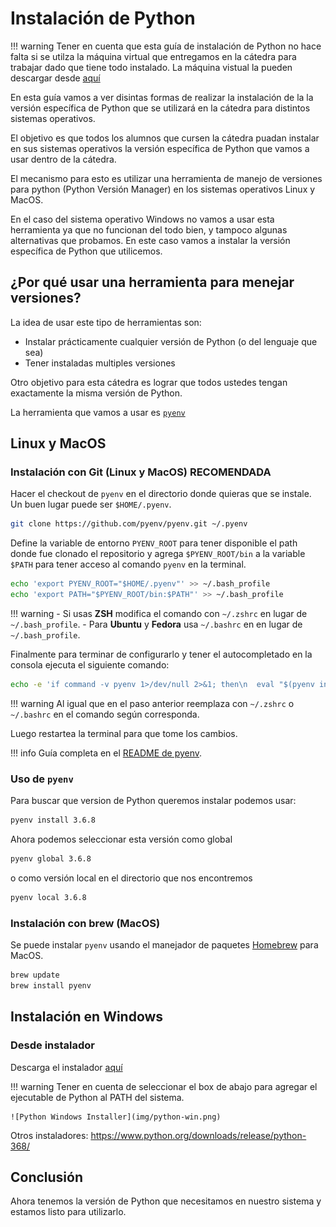 Instalación de Python
=====================

!!! warning
    Tener en cuenta que esta guía de instalación de Python no hace falta si se
    utilza la máquina virtual que entregamos en la cátedra para trabajar dado
    que tiene todo instalado.
    La máquina vistual la pueden descargar desde [aquí](https://catedras.info.unlp.edu.ar/mod/url/view.php?id=24366)

En esta guía vamos a ver disintas formas de realizar la instalación de la
la versión específica de Python que se utilizará en la cátedra para distintos
sistemas operativos.

El objetivo es que todos los alumnos que cursen la cátedra puadan instalar
en sus sistemas operativos la versión específica de Python que vamos a usar
dentro de la cátedra.

El mecanismo para esto es utilizar una herramienta de manejo de versiones para
python (Python Versión Manager) en los sistemas operativos Linux y MacOS.

En el caso del sistema operativo Windows no vamos a usar esta herramienta ya
que no funcionan del todo bien, y tampoco algunas alternativas que probamos. En
este caso vamos a instalar la versión específica de Python que utilicemos.


## ¿Por qué usar una herramienta para menejar versiones?

La idea de usar este tipo de herramientas son:

- Instalar prácticamente cualquier versión de Python (o del lenguaje que sea)
- Tener instaladas multiples versiones

Otro objetivo para esta cátedra es lograr que todos ustedes tengan exactamente
la misma versión de Python.

La herramienta que vamos a usar es [`pyenv`](git@github.com:pyenv/pyenv.git)

## Linux y MacOS

### Instalación con Git (Linux y MacOS) RECOMENDADA

Hacer el checkout de `pyenv` en el directorio donde quieras que se instale.
Un buen lugar puede ser `$HOME/.pyenv`.

```bash
git clone https://github.com/pyenv/pyenv.git ~/.pyenv
```

Define la variable de entorno `PYENV_ROOT` para tener disponible el path donde
fue clonado el repositorio y agrega `$PYENV_ROOT/bin` a la variable `$PATH` para
tener acceso al comando `pyenv` en la terminal.

```bash
echo 'export PYENV_ROOT="$HOME/.pyenv"' >> ~/.bash_profile
echo 'export PATH="$PYENV_ROOT/bin:$PATH"' >> ~/.bash_profile
```

!!! warning
    - Si usas **ZSH** modifica el comando con `~/.zshrc` en lugar de
    `~/.bash_profile`.
    - Para **Ubuntu** y **Fedora** usa `~/.bashrc` en en lugar de
    `~/.bash_profile`.

Finalmente para terminar de configurarlo y tener el autocompletado en la consola
ejecuta el siguiente comando:

```bash
echo -e 'if command -v pyenv 1>/dev/null 2>&1; then\n  eval "$(pyenv init -)"\nfi' >> ~/.bash_profile
```

!!! warning
    Al igual que en el paso anterior reemplaza con `~/.zshrc` o `~/.bashrc` en
    el comando según corresponda.

Luego restartea la terminal para que tome los cambios.

!!! info
    Guía completa en el [README de pyenv](https://github.com/pyenv/pyenv).

### Uso de `pyenv`

Para buscar que version de Python queremos instalar podemos usar:

```bash
pyenv install 3.6.8
```

Ahora podemos seleccionar esta versión como global

```bash
pyenv global 3.6.8
```

o como versión local en el directorio que nos encontremos

```bash
pyenv local 3.6.8
```

### Instalación con brew (MacOS)

Se puede instalar `pyenv` usando el manejador de paquetes
[Homebrew](https://brew.sh/) para MacOS.

```bash
brew update
brew install pyenv
```

## Instalación en Windows

### Desde instalador

Descarga el instalador [aquí](https://www.python.org/ftp/python/3.6.8/python-3.6.8-amd64-webinstall.exe)

!!! warning
    Tener en cuenta de seleccionar el box de abajo para agregar el ejecutable de
    Python al PATH del sistema.

    ![Python Windows Installer](img/python-win.png)

Otros instaladores: https://www.python.org/downloads/release/python-368/

## Conclusión

Ahora tenemos la versión de Python que necesitamos en nuestro sistema y estamos
listo para utilizarlo.
